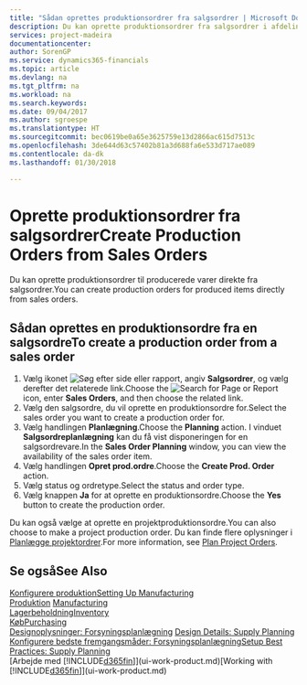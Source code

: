 ```yaml
---
title: "Sådan oprettes produktionsordrer fra salgsordrer | Microsoft Docs"
description: Du kan oprette produktionsordrer fra salgsordrer i afdelingen Salg & marketing.
services: project-madeira
documentationcenter: 
author: SorenGP
ms.service: dynamics365-financials
ms.topic: article
ms.devlang: na
ms.tgt_pltfrm: na
ms.workload: na
ms.search.keywords: 
ms.date: 09/04/2017
ms.author: sgroespe
ms.translationtype: HT
ms.sourcegitcommit: bec0619be0a65e3625759e13d2866ac615d7513c
ms.openlocfilehash: 3de644d63c57402b81a3d688fa6e533d717ae089
ms.contentlocale: da-dk
ms.lasthandoff: 01/30/2018

---
```

# <a name="create-production-orders-from-sales-orders"></a><span data-ttu-id="185d5-103">Oprette produktionsordrer fra salgsordrer</span><span class="sxs-lookup"><span data-stu-id="185d5-103">Create Production Orders from Sales Orders</span></span>
<span data-ttu-id="185d5-104">Du kan oprette produktionsordrer til producerede varer direkte fra salgsordrer.</span><span class="sxs-lookup"><span data-stu-id="185d5-104">You can create production orders for produced items directly from sales orders.</span></span>  

## <a name="to-create-a-production-order-from-a-sales-order"></a><span data-ttu-id="185d5-105">Sådan oprettes en produktionsordre fra en salgsordre</span><span class="sxs-lookup"><span data-stu-id="185d5-105">To create a production order from a sales order</span></span>  

1.  <span data-ttu-id="185d5-106">Vælg ikonet ![Søg efter side eller rapport](media/ui-search/search_small.png "Ikonet Søg efter side eller rapport"), angiv **Salgsordrer**, og vælg derefter det relaterede link.</span><span class="sxs-lookup"><span data-stu-id="185d5-106">Choose the ![Search for Page or Report](media/ui-search/search_small.png "Search for Page or Report icon") icon, enter **Sales Orders**, and then choose the related link.</span></span>  
2.  <span data-ttu-id="185d5-107">Vælg den salgsordre, du vil oprette en produktionsordre for.</span><span class="sxs-lookup"><span data-stu-id="185d5-107">Select the sales order you want to create a production order for.</span></span>  
3.  <span data-ttu-id="185d5-108">Vælg handlingen **Planlægning**.</span><span class="sxs-lookup"><span data-stu-id="185d5-108">Choose the **Planning** action.</span></span> <span data-ttu-id="185d5-109">I vinduet **Salgsordreplanlægning** kan du få vist disponeringen for en salgsordrevare.</span><span class="sxs-lookup"><span data-stu-id="185d5-109">In the **Sales Order Planning** window, you can view the availability of the sales order item.</span></span>  
4.  <span data-ttu-id="185d5-110">Vælg handlingen **Opret prod.ordre**.</span><span class="sxs-lookup"><span data-stu-id="185d5-110">Choose the **Create Prod. Order** action.</span></span>  
5.  <span data-ttu-id="185d5-111">Vælg status og ordretype.</span><span class="sxs-lookup"><span data-stu-id="185d5-111">Select the status and order type.</span></span>  
6.  <span data-ttu-id="185d5-112">Vælg knappen **Ja** for at oprette en produktionsordre.</span><span class="sxs-lookup"><span data-stu-id="185d5-112">Choose the **Yes** button to create the production order.</span></span>

<span data-ttu-id="185d5-113">Du kan også vælge at oprette en projektproduktionsordre.</span><span class="sxs-lookup"><span data-stu-id="185d5-113">You can also choose to make a project production order.</span></span> <span data-ttu-id="185d5-114">Du kan finde flere oplysninger i [Planlægge projektordrer](production-how-to-plan-project-orders.md).</span><span class="sxs-lookup"><span data-stu-id="185d5-114">For more information, see [Plan Project Orders](production-how-to-plan-project-orders.md).</span></span>   

## <a name="see-also"></a><span data-ttu-id="185d5-115">Se også</span><span class="sxs-lookup"><span data-stu-id="185d5-115">See Also</span></span>  
[<span data-ttu-id="185d5-116">Konfigurere produktion</span><span class="sxs-lookup"><span data-stu-id="185d5-116">Setting Up Manufacturing</span></span>](production-configure-production-processes.md)  
<span data-ttu-id="185d5-117">[Produktion](production-manage-manufacturing.md)  </span><span class="sxs-lookup"><span data-stu-id="185d5-117">[Manufacturing](production-manage-manufacturing.md)  </span></span>  
[<span data-ttu-id="185d5-118">Lagerbeholdning</span><span class="sxs-lookup"><span data-stu-id="185d5-118">Inventory</span></span>](inventory-manage-inventory.md)  
[<span data-ttu-id="185d5-119">Køb</span><span class="sxs-lookup"><span data-stu-id="185d5-119">Purchasing</span></span>](purchasing-manage-purchasing.md)  
<span data-ttu-id="185d5-120">[Designoplysninger: Forsyningsplanlægning](design-details-supply-planning.md) </span><span class="sxs-lookup"><span data-stu-id="185d5-120">[Design Details: Supply Planning](design-details-supply-planning.md) </span></span>  
[<span data-ttu-id="185d5-121">Konfigurere bedste fremgangsmåder: Forsyningsplanlægning</span><span class="sxs-lookup"><span data-stu-id="185d5-121">Setup Best Practices: Supply Planning</span></span>](setup-best-practices-supply-planning.md)  
<span data-ttu-id="185d5-122">[Arbejde med [!INCLUDE[d365fin](includes/d365fin_md.md)]](ui-work-product.md)</span><span class="sxs-lookup"><span data-stu-id="185d5-122">[Working with [!INCLUDE[d365fin](includes/d365fin_md.md)]](ui-work-product.md)</span></span>

